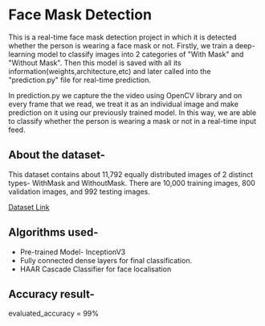 # Face Mask Detection
This is a real-time face mask detection project in which it is detected whether the person is wearing a face mask or not. Firstly, we train a deep-learning model to classify images into 2 categories of "With Mask" and "Without Mask". Then this model is saved with all its information(weights,architecture,etc) and later called into the "prediction.py" file for real-time prediction.

In prediction.py we capture the the video using OpenCV library and on every frame that we read, we treat it as an individual image and make prediction on it using our previously trained model. In this way, we are able to classify whether the person is wearing a mask or not in a real-time input feed.

## About the dataset-
This dataset contains about 11,792 equally distributed images of 2 distinct types- WithMask and WithoutMask. 
There are 10,000 training images, 800 validation images, and 992 testing images.

[Dataset Link](https://www.kaggle.com/ashishjangra27/face-mask-12k-images-dataset)

## Algorithms used-
* Pre-trained Model- InceptionV3
* Fully connected dense layers for final classification.
* HAAR Cascade Classifier for face localisation

## Accuracy result-
evaluated_accuracy = 99%
